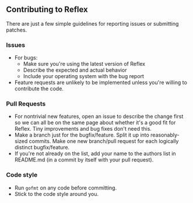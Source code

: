 ## Contributing to Reflex

There are just a few simple guidelines for reporting issues or submitting patches.

### Issues

* For bugs:
  - Make sure you're using the latest version of Reflex
  - Describe the expected and actual behavior
  - Include your operating system with the bug report
* Feature requests are unlikely to be implemented unless you're willing to contribute the code.

### Pull Requests

* For nontrivial new features, open an issue to describe the change first so we can all be on the same page
  about whether it's a good fit for Reflex. Tiny improvements and bug fixes don't need this.
* Make a branch just for the bugfix/feature. Split it up into reasonably-sized commits. Make one new
  branch/pull request for each logically distinct bugfix/feature.
* If you're not already on the list, add your name to the authors list in README.md (in a commit by itself
  with your pull request).

### Code style

* Run `gofmt` on any code before committing.
* Stick to the code style around you.

